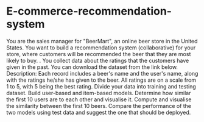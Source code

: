 # E-commerce-recommendation-system
You are the sales manager for "BeerMart", an online beer store in the United States. You want to build a recommendation system (collaborative) for your store, where customers will be recommended the beer that they are most likely to buy. . 
You collect data about the ratings that the customers have given in the past. You can download the dataset from the link below.
Description: Each record includes a beer's name and the user's name, along with the ratings he/she has given to the beer. All ratings are on a scale from 1 to 5, with 5 being the best rating.
Divide your data into training and testing dataset.
Build user-based and item-based models.
Determine how similar the first 10 users are to each other and visualise it.
Compute and visualise the similarity between the first 10 beers.
Compare the performance of the two models using test data and suggest the one that should be deployed.
